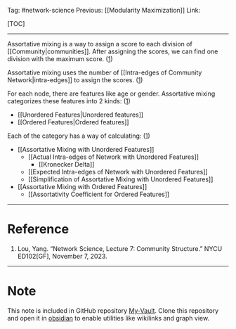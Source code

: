 Tag: #network-science 
Previous: [[Modularity Maximization]]
Link: 

[TOC]

---

Assortative mixing is a way to assign a score to each division of [[Community|communities]]. After assigning the scores, we can find one division with the maximum score. (<u>1</u>)

Assortative mixing uses the number of [[Intra-edges of Community Network|intra-edges]] to assign the scores. (<u>1</u>)

For each node, there are features like age or gender. Assortative mixing categorizes these features into 2 kinds: (<u>1</u>)

- [[Unordered Features|Unordered features]]
- [[Ordered Features|Ordered features]]

Each of the category has a way of calculating: (<u>1</u>)

- [[Assortative Mixing with Unordered Features]]
	- [[Actual Intra-edges of Network with Unordered Features]]
		- [[Kronecker Delta]]
	- [[Expected Intra-edges of Network with Unordered Features]]
	- [[Simplification of Assortative Mixing with Unordered Features]]
- [[Assortative Mixing with Ordered Features]]
	- [[Assortativity Coefficient for Ordered Features]]

---

# Reference

1. Lou, Yang. “Network Science, Lecture 7: Community Structure.” NYCU ED102[GF], November 7, 2023.

---

# Note

This note is included in GitHub repository [My-Vault](https://github.com/LittleD3092/My-Vault.git). Clone this repository and open it in [obsidian](https://obsidian.md/) to enable utilities like wikilinks and graph view.